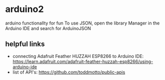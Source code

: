 # arduino2
arduino functionallty for fun
To use JSON, open the library Manager in the Arduino IDE and search for ArduinoJSON
## helpful links
* connecting Adafruit Feather HUZZAH ESP8266 to Arduino IDE:
https://learn.adafruit.com/adafruit-feather-huzzah-esp8266/using-arduino-ide
* list of API's: 
https://github.com/toddmotto/public-apis
